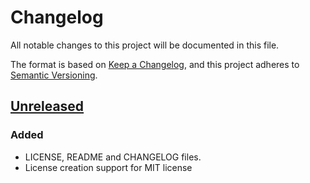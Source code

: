 # Changelog

All notable changes to this project will be documented in this file.

The format is based on [Keep a Changelog](https://keepachangelog.com/en/1.1.0/),
and this project adheres to [Semantic Versioning](https://semver.org/spec/v2.0.0.html).

## [Unreleased]

### Added

- LICENSE, README and CHANGELOG files.
- License creation support for MIT license

[Unreleased]: https://github.com/Trashed/go-lcs/compare/main...feature/cli-app